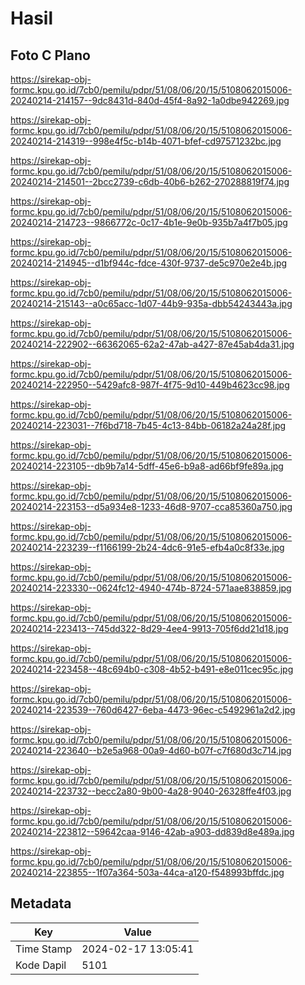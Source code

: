 # Hasil

## Foto C Plano

https://sirekap-obj-formc.kpu.go.id/7cb0/pemilu/pdpr/51/08/06/20/15/5108062015006-20240214-214157--9dc8431d-840d-45f4-8a92-1a0dbe942269.jpg

https://sirekap-obj-formc.kpu.go.id/7cb0/pemilu/pdpr/51/08/06/20/15/5108062015006-20240214-214319--998e4f5c-b14b-4071-bfef-cd97571232bc.jpg

https://sirekap-obj-formc.kpu.go.id/7cb0/pemilu/pdpr/51/08/06/20/15/5108062015006-20240214-214501--2bcc2739-c6db-40b6-b262-270288819f74.jpg

https://sirekap-obj-formc.kpu.go.id/7cb0/pemilu/pdpr/51/08/06/20/15/5108062015006-20240214-214723--9866772c-0c17-4b1e-9e0b-935b7a4f7b05.jpg

https://sirekap-obj-formc.kpu.go.id/7cb0/pemilu/pdpr/51/08/06/20/15/5108062015006-20240214-214945--d1bf944c-fdce-430f-9737-de5c970e2e4b.jpg

https://sirekap-obj-formc.kpu.go.id/7cb0/pemilu/pdpr/51/08/06/20/15/5108062015006-20240214-215143--a0c65acc-1d07-44b9-935a-dbb54243443a.jpg

https://sirekap-obj-formc.kpu.go.id/7cb0/pemilu/pdpr/51/08/06/20/15/5108062015006-20240214-222902--66362065-62a2-47ab-a427-87e45ab4da31.jpg

https://sirekap-obj-formc.kpu.go.id/7cb0/pemilu/pdpr/51/08/06/20/15/5108062015006-20240214-222950--5429afc8-987f-4f75-9d10-449b4623cc98.jpg

https://sirekap-obj-formc.kpu.go.id/7cb0/pemilu/pdpr/51/08/06/20/15/5108062015006-20240214-223031--7f6bd718-7b45-4c13-84bb-06182a24a28f.jpg

https://sirekap-obj-formc.kpu.go.id/7cb0/pemilu/pdpr/51/08/06/20/15/5108062015006-20240214-223105--db9b7a14-5dff-45e6-b9a8-ad66bf9fe89a.jpg

https://sirekap-obj-formc.kpu.go.id/7cb0/pemilu/pdpr/51/08/06/20/15/5108062015006-20240214-223153--d5a934e8-1233-46d8-9707-cca85360a750.jpg

https://sirekap-obj-formc.kpu.go.id/7cb0/pemilu/pdpr/51/08/06/20/15/5108062015006-20240214-223239--f1166199-2b24-4dc6-91e5-efb4a0c8f33e.jpg

https://sirekap-obj-formc.kpu.go.id/7cb0/pemilu/pdpr/51/08/06/20/15/5108062015006-20240214-223330--0624fc12-4940-474b-8724-571aae838859.jpg

https://sirekap-obj-formc.kpu.go.id/7cb0/pemilu/pdpr/51/08/06/20/15/5108062015006-20240214-223413--745dd322-8d29-4ee4-9913-705f6dd21d18.jpg

https://sirekap-obj-formc.kpu.go.id/7cb0/pemilu/pdpr/51/08/06/20/15/5108062015006-20240214-223458--48c694b0-c308-4b52-b491-e8e011cec95c.jpg

https://sirekap-obj-formc.kpu.go.id/7cb0/pemilu/pdpr/51/08/06/20/15/5108062015006-20240214-223539--760d6427-6eba-4473-96ec-c5492961a2d2.jpg

https://sirekap-obj-formc.kpu.go.id/7cb0/pemilu/pdpr/51/08/06/20/15/5108062015006-20240214-223640--b2e5a968-00a9-4d60-b07f-c7f680d3c714.jpg

https://sirekap-obj-formc.kpu.go.id/7cb0/pemilu/pdpr/51/08/06/20/15/5108062015006-20240214-223732--becc2a80-9b00-4a28-9040-26328ffe4f03.jpg

https://sirekap-obj-formc.kpu.go.id/7cb0/pemilu/pdpr/51/08/06/20/15/5108062015006-20240214-223812--59642caa-9146-42ab-a903-dd839d8e489a.jpg

https://sirekap-obj-formc.kpu.go.id/7cb0/pemilu/pdpr/51/08/06/20/15/5108062015006-20240214-223855--1f07a364-503a-44ca-a120-f548993bffdc.jpg


## Metadata

| Key        | Value               |
| ---------- | ------------------- |
| Time Stamp | 2024-02-17 13:05:41 |
| Kode Dapil | 5101                |



